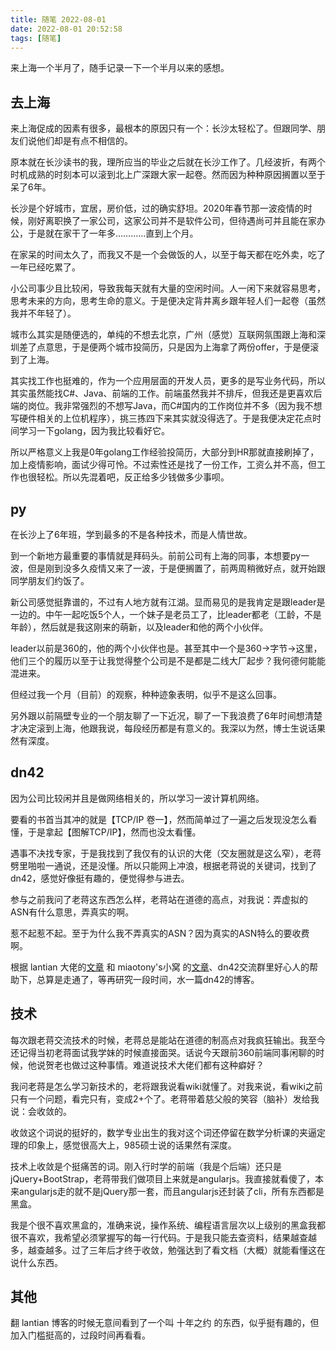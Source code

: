 ```yaml
---
title: 随笔 2022-08-01
date: 2022-08-01 20:52:58
tags: [随笔]
---
```

来上海一个半月了，随手记录一下一个半月以来的感想。

## 去上海

来上海促成的因素有很多，最根本的原因只有一个：长沙太轻松了。但跟同学、朋友们说他们却是有点不相信的。

原本就在长沙读书的我，理所应当的毕业之后就在长沙工作了。几经波折，有两个时机成熟的时刻本可以滚到北上广深跟大家一起卷。然而因为种种原因搁置以至于呆了6年。

长沙是个好城市，宜居，房价低，过的确实舒坦。2020年春节那一波疫情的时候，刚好离职换了一家公司，这家公司并不是软件公司，但待遇尚可并且能在家办公，于是就在家干了一年多…………直到上个月。

在家呆的时间太久了，而我又不是一个会做饭的人，以至于每天都在吃外卖，吃了一年已经吃累了。

小公司事少且比较闲，导致我每天就有大量的空闲时间。人一闲下来就容易思考，思考未来的方向，思考生命的意义。于是便决定背井离乡跟年轻人们一起卷（虽然我并不年轻了）。

城市么其实是随便选的，单纯的不想去北京，广州（感觉）互联网氛围跟上海和深圳差了点意思，于是便两个城市投简历，只是因为上海拿了两份offer，于是便滚到了上海。

其实找工作也挺难的，作为一个应用层面的开发人员，更多的是写业务代码，所以其实虽然能找C#、Java、前端的工作。前端虽然我并不排斥，但我还是更喜欢后端的岗位。我非常强烈的不想写Java，而C#国内的工作岗位并不多（因为我不想写硬件相关的上位机程序），挑三拣四下来其实就没得选了。于是我便决定花点时间学习一下golang，因为我比较看好它。

所以严格意义上我是0年golang工作经验投简历，大部分到HR那就直接刷掉了，加上疫情影响，面试少得可怜。不过索性还是找了一份工作，工资么并不高，但工作也很轻松。所以先混着吧，反正给多少钱做多少事呗。

## py

在长沙上了6年班，学到最多的不是各种技术，而是人情世故。

到一个新地方最重要的事情就是拜码头。前前公司有上海的同事，本想要py一波，但是刚到没多久疫情又来了一波，于是便搁置了，前两周稍微好点，就开始跟同学朋友们约饭了。

新公司感觉挺靠谱的，不过有人地方就有江湖。显而易见的是我肯定是跟leader是一边的。中午一起吃饭5个人，一个妹子是老员工了，比leader都老（工龄，不是年龄），然后就是我这刚来的萌新，以及leader和他的两个小伙伴。

leader以前是360的，他的两个小伙伴也是。甚至其中一个是360->字节->这里，他们三个的履历以至于让我觉得整个公司是不是都是二线大厂起步？我何德何能能混进来。

但经过我一个月（目前）的观察，种种迹象表明，似乎不是这么回事。

另外跟以前隔壁专业的一个朋友聊了一下近况，聊了一下我浪费了6年时间想清楚才决定滚到上海，他跟我说，每段经历都是有意义的。我深以为然，博士生说话果然有深度。

## dn42

因为公司比较闲并且是做网络相关的，所以学习一波计算机网络。

要看的书首当其冲的就是【TCP/IP 卷一】，然而简单过了一遍之后发现没怎么看懂，于是拿起【图解TCP/IP】，然而也没太看懂。

遇事不决找专家，于是我找到了我仅有的认识的大佬（交友圈就是这么窄），老蒋劈里啪啦一通说，还是没懂。所以只能网上冲浪，根据老蒋说的关键词，找到了dn42，感觉好像挺有趣的，便觉得参与进去。

参与之前我问了老蒋这东西怎么样，老蒋站在道德的高点，对我说：弄虚拟的ASN有什么意思，弄真实的啊。

惹不起惹不起。至于为什么我不弄真实的ASN？因为真实的ASN特么的要收费啊。

根据 lantian 大佬的[文章](https://lantian.pub/article/modify-website/dn42-experimental-network-2020.lantian/) 和 miaotony's小窝 的[文章](https://miaotony.xyz/2021/03/25/Server_DN42/#toc-heading-13)、dn42交流群里好心人的帮助下，总算是走通了，等再研究一段时间，水一篇dn42的博客。

## 技术

每次跟老蒋交流技术的时候，老蒋总是能站在道德的制高点对我疯狂输出。我至今还记得当初老蒋面试我学妹的时候直接面哭。话说今天跟前360前端同事闲聊的时候，他说贺老也做过这种事情。难道说技术大佬们都有这种癖好？

我问老蒋是怎么学习新技术的，老将跟我说看wiki就懂了。对我来说，看wiki之前只有一个问题，看完只有，变成2+个了。老蒋带着慈父般的笑容（脑补）发给我说：会收敛的。

收敛这个词说的挺好的，数学专业出生的我对这个词还停留在数学分析课的夹逼定理的印象上，感觉很高大上，985硕士说的话果然有深度。

技术上收敛是个挺痛苦的词。刚入行时学的前端（我是个后端）还只是jQuery+BootStrap，老蒋带我们做项目上来就是angularjs。我直接就看傻了，本来angularjs走的就不是jQuery那一套，而且angularjs还封装了cli，所有东西都是黑盒。

我是个很不喜欢黑盒的，准确来说，操作系统、编程语言层次以上级别的黑盒我都很不喜欢，我希望必须掌握写的每一行代码。于是我只能去查资料，结果越查越多，越查越多。过了三年后才终于收敛，勉强达到了看文档（大概）就能看懂这在说什么东西。

## 其他

翻 lantian 博客的时候无意间看到了一个叫 十年之约 的东西，似乎挺有趣的，但加入门槛挺高的，过段时间再看看。